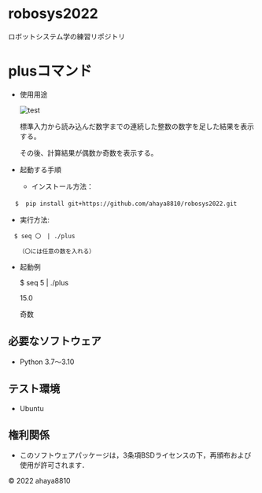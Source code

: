 # robosys2022

ロボットシステム学の練習リポジトリ

# plusコマンド

* 使用用途

   ![test](https://github.com/ahaya8810/robosys2022/actions/workflows/test.yml/badge.svg)

    標準入力から読み込んだ数字までの連続した整数の数字を足した結果を表示する。

    その後、計算結果が偶数か奇数を表示する。

* 起動する手順

   *  インストール方法：

　``
       $  pip install git+https://github.com/ahaya8810/robosys2022.git 　
  ``
　　　　　　　　　　　　　　　　　　　　　　　　　　　　　　　　　　　　　　　　　　　　　　
   *  実行方法:

``
     　$ seq 〇　| ./plus    
``

       （〇には任意の数を入れる）

* 起動例

    $ seq 5 | ./plus

    15.0
 
    奇数

## 必要なソフトウェア
* Python 3.7〜3.10

## テスト環境
* Ubuntu

## 権利関係

  * このソフトウェアパッケージは，3条項BSDライセンスの下，再頒布および使用が許可されます．

© 2022 ahaya8810

